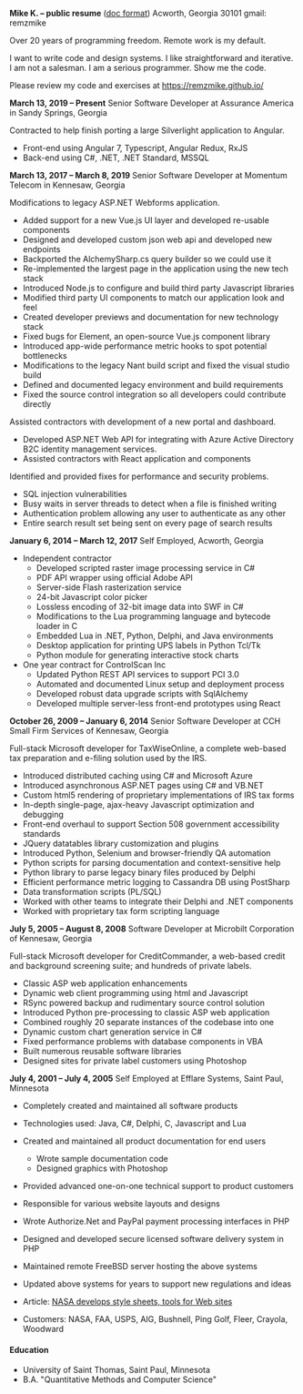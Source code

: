 **Mike K. – public resume** ([doc format](mk-resume.doc))
Acworth, Georgia 30101
gmail: remzmike

Over 20 years of programming freedom. Remote work is my default.

I want to write code and design systems. I like straightforward and iterative.
I am not a salesman. I am a serious programmer. Show me the code.

Please review my code and exercises at https://remzmike.github.io/

**March 13, 2019 – Present**
Senior Software Developer at Assurance America in Sandy Springs, Georgia

Contracted to help finish porting a large Silverlight application to Angular.

* Front-end using Angular 7, Typescript, Angular Redux, RxJS
* Back-end using C#, .NET, .NET Standard, MSSQL

**March 13, 2017 – March 8, 2019**
Senior Software Developer at Momentum Telecom in Kennesaw, Georgia

Modifications to legacy ASP&#46;NET Webforms application.

* Added support for a new Vue.js UI layer and developed re-usable components
* Designed and developed custom json web api and developed new endpoints
* Backported the AlchemySharp.cs query builder so we could use it
* Re-implemented the largest page in the application using the new tech stack
* Introduced Node.js to configure and build third party Javascript libraries
* Modified third party UI components to match our application look and feel
* Created developer previews and documentation for new technology stack
* Fixed bugs for Element, an open-source Vue.js component library
* Introduced app-wide performance metric hooks to spot potential bottlenecks
* Modifications to the legacy Nant build script and fixed the visual studio build
* Defined and documented legacy environment and build requirements
* Fixed the source control integration so all developers could contribute directly
        
Assisted contractors with development of a new portal and dashboard.

* Developed ASP&#46;NET Web API for integrating with Azure Active Directory B2C identity management services.
* Assisted contractors with React application and components
    
Identified and provided fixes for performance and security problems.

* SQL injection vulnerabilities
* Busy waits in server threads to detect when a file is finished writing
* Authentication problem allowing any user to authenticate as any other
* Entire search result set being sent on every page of search results
   


**January 6, 2014 – March 12, 2017**
Self Employed, Acworth, Georgia

* Independent contractor
    * Developed scripted raster image processing service in C#
    * PDF API wrapper using official Adobe API
    * Server-side Flash rasterization service
    * 24-bit Javascript color picker
    * Lossless encoding of 32-bit image data into SWF in C#
    * Modifications to the Lua programming language and bytecode loader in C
    * Embedded Lua in .NET, Python, Delphi, and Java environments
    * Desktop application for printing UPS labels in Python Tcl/Tk
    * Python module for generating interactive stock charts
* One year contract for ControlScan Inc
    * Updated Python REST API services to support PCI 3.0
    * Automated and documented Linux setup and deployment process
    * Developed robust data upgrade scripts with SqlAlchemy 
    * Developed multiple server-less front-end prototypes using React

**October 26, 2009 – January 6, 2014**
Senior Software Developer at CCH Small Firm Services of Kennesaw, Georgia

Full-stack Microsoft developer for TaxWiseOnline, a complete web-based tax preparation and e-filing solution used by the IRS.

* Introduced distributed caching using C# and Microsoft Azure
* Introduced asynchronous ASP&#46;NET pages using C# and VB&#46;NET
* Custom html5 rendering of proprietary implementations of IRS tax forms
* In-depth single-page, ajax-heavy Javascript optimization and debugging
* Front-end overhaul to support Section 508 government accessibility standards
* JQuery datatables library customization and plugins
* Introduced Python, Selenium and browser-friendly QA automation
* Python scripts for parsing documentation and context-sensitive help
* Python library to parse legacy binary files produced by Delphi
* Efficient performance metric logging to Cassandra DB using PostSharp
* Data transformation scripts (PL/SQL)
* Worked with other teams to integrate their Delphi and .NET components
* Worked with proprietary tax form scripting language

**July 5, 2005 – August 8, 2008**
Software Developer at Microbilt Corporation of Kennesaw, Georgia

Full-stack Microsoft developer for CreditCommander, a web-based credit and background screening suite; and hundreds of private labels.

* Classic ASP web application enhancements
* Dynamic web client programming using html and Javascript
* RSync powered backup and rudimentary source control solution
* Introduced Python pre-processing to classic ASP web application
* Combined roughly 20 separate instances of the codebase into one
* Dynamic custom chart generation service in C#
* Fixed performance problems with database components in VBA
* Built numerous reusable software libraries
* Designed sites for private label customers using Photoshop

**July 4, 2001 – July 4, 2005**
Self Employed at Efflare Systems, Saint Paul, Minnesota

* Completely created and maintained all software products
* Technologies used: Java, C#, Delphi, C, Javascript and Lua
* Created and maintained all product documentation for end users
    * Wrote sample documentation code
    * Designed graphics with Photoshop
* Provided advanced one-on-one technical support to product customers
* Responsible for various website layouts and designs
* Wrote Authorize&#46;Net and PayPal payment processing interfaces in PHP
* Designed and developed secure licensed software delivery system in PHP
* Maintained remote FreeBSD server hosting the above systems
* Updated above systems for years to support new regulations and ideas
* Article: [NASA develops style sheets, tools for Web sites](https://gcn.com/articles/2005/11/29/nasa-develops-style-sheets-tools-for-web-sites.aspx)

* Customers: NASA, FAA, USPS, AIG, Bushnell, Ping Golf, Fleer, Crayola, Woodward

#### Education

* University of Saint Thomas, Saint Paul, Minnesota
* B.A. "Quantitative Methods and Computer Science"


